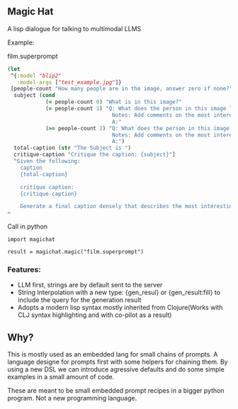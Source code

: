 ## Magic Hat

A lisp dialogue for talking to multimodal LLMS

Example:

film.superprompt
```clojure
(let
 ^{:model "blip2"
   :model-args ["test_example.jpg"]}
 [people-count "How many people are in the image, answer zero if none?"
  subject (cond
            (= people-count 0) "What is in this image?"
            (= people-count 1) "Q: What does the person in this image look like?
                                 Notes: Add comments on the most interesting features, what is visualy stunning about this person?
                                 A:"
            (>= people-count 2) "Q: What does the person in this image look like?
                                 Notes: Add comments on the most interesting features, what is visualy stunning about this person?
                                 A:")
  total-caption (str "The Subject is ")
  critique-caption "Critique the caption: {subject}"]
  "Given the following:
    caption
    {total-caption}

    critique caption:
    {critique-caption}

    Generate a final caption densely that describes the most interesting parts of the image in the simplest way.")
~
```

Call in python

```
import magichat

result = magichat.magic("film.superprompt")
```


### Features:
- LLM first, strings are by default sent to the server
- String Interpolation with a new type:
	{gen_resul} or {gen_result:fill} to include the query for the generation result
- Adopts a modern lisp syntax mostly inherited from Clojure(Works with CLJ syntax highlighting and with co-pilot as a result)

## Why?

This is mostly used as an embedded lang for small chains of prompts. A language designe for prompts first
with some helpers for chaining them. By using a new DSL we can introduce agressive defaults and do some simple examples in a small amount of code.

These are meant to be small embedded prompt recipes in a bigger python program. Not a new programming language.

